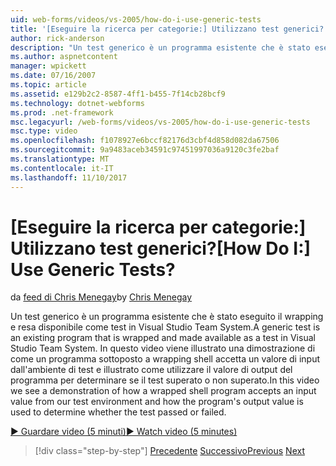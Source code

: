 ```yaml
---
uid: web-forms/videos/vs-2005/how-do-i-use-generic-tests
title: '[Eseguire la ricerca per categorie:] Utilizzano test generici? | Microsoft Docs'
author: rick-anderson
description: "Un test generico è un programma esistente che è stato eseguito il wrapping e resa disponibile come test in Visual Studio Team System. In questo video viene illustrato una dimostrazione di come..."
ms.author: aspnetcontent
manager: wpickett
ms.date: 07/16/2007
ms.topic: article
ms.assetid: e129b2c2-8587-4ff1-b455-7f14cb28bcf9
ms.technology: dotnet-webforms
ms.prod: .net-framework
msc.legacyurl: /web-forms/videos/vs-2005/how-do-i-use-generic-tests
msc.type: video
ms.openlocfilehash: f1078927e6bccf82176d3cbf4d858d082da67506
ms.sourcegitcommit: 9a9483aceb34591c97451997036a9120c3fe2baf
ms.translationtype: MT
ms.contentlocale: it-IT
ms.lasthandoff: 11/10/2017
---
```

<a name="how-do-i-use-generic-tests"></a><span data-ttu-id="b7c2b-105">[Eseguire la ricerca per categorie:] Utilizzano test generici?</span><span class="sxs-lookup"><span data-stu-id="b7c2b-105">[How Do I:] Use Generic Tests?</span></span>
====================
<span data-ttu-id="b7c2b-106">da [feed di Chris Menegay](https://twitter.com/CMenegay)</span><span class="sxs-lookup"><span data-stu-id="b7c2b-106">by [Chris Menegay](https://twitter.com/CMenegay)</span></span>

<span data-ttu-id="b7c2b-107">Un test generico è un programma esistente che è stato eseguito il wrapping e resa disponibile come test in Visual Studio Team System.</span><span class="sxs-lookup"><span data-stu-id="b7c2b-107">A generic test is an existing program that is wrapped and made available as a test in Visual Studio Team System.</span></span> <span data-ttu-id="b7c2b-108">In questo video viene illustrato una dimostrazione di come un programma sottoposto a wrapping shell accetta un valore di input dall'ambiente di test e illustrato come utilizzare il valore di output del programma per determinare se il test superato o non superato.</span><span class="sxs-lookup"><span data-stu-id="b7c2b-108">In this video we see a demonstration of how a wrapped shell program accepts an input value from our test environment and how the program's output value is used to determine whether the test passed or failed.</span></span>

[<span data-ttu-id="b7c2b-109">&#9654; Guardare video (5 minuti)</span><span class="sxs-lookup"><span data-stu-id="b7c2b-109">&#9654; Watch video (5 minutes)</span></span>](https://channel9.msdn.com/Blogs/ASP-NET-Site-Videos/how-do-i-use-generic-tests)

>[!div class="step-by-step"]
<span data-ttu-id="b7c2b-110">[Precedente](how-do-i-enforce-coding-standards-with-code-analysis.md)
[Successivo](how-do-i-publish-and-analyze-test-results.md)</span><span class="sxs-lookup"><span data-stu-id="b7c2b-110">[Previous](how-do-i-enforce-coding-standards-with-code-analysis.md)
[Next](how-do-i-publish-and-analyze-test-results.md)</span></span>
